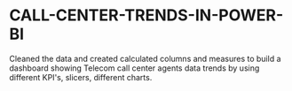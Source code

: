 # CALL-CENTER-TRENDS-IN-POWER-BI
Cleaned the data and created calculated columns and measures to build a dashboard showing Telecom call center agents data trends by using different KPI's, slicers, different charts.

